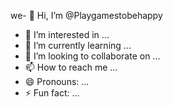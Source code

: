 we- 👋 Hi, I’m @Playgamestobehappy
- 👀 I’m interested in ...
- 🌱 I’m currently learning ...
- 💞️ I’m looking to collaborate on ...
- 📫 How to reach me ...
- 😄 Pronouns: ...
- ⚡ Fun fact: ...

<!---
Playgamestobehappy/Playgamestobehappy is a ✨ special ✨ repository because its `README.md` (this file) appears on your GitHub profile.
You can click the Preview link to take a look at your changes.
--->
